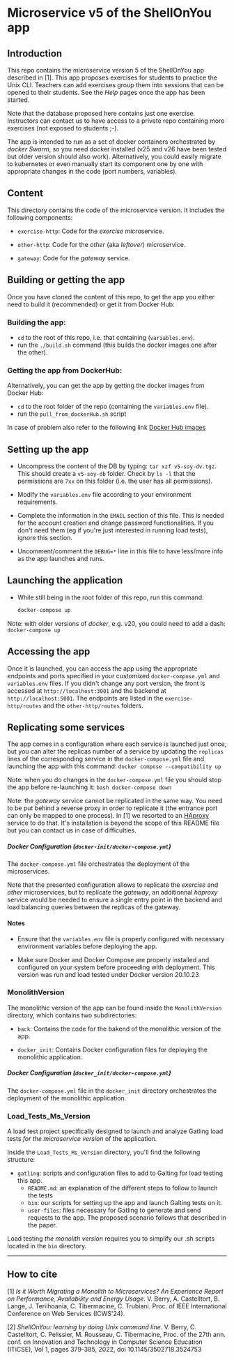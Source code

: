 # Microservice v5 of the ShellOnYou app

## Introduction

This repo contains the microservice version 5 of the ShellOnYou app described in [1]. This app proposes exercises for students to practice the Unix CLI. Teachers can add exercises group them into sessions that can be opened to their students. 
See the *Help* pages once the app has been started.

Note that the database proposed here contains just one exercise. Instructors can contact us to have access to a private repo containing more exercises (not exposed to students ;-).

The app is intended to run as a set of docker containers orchestrated by *docker Swarm*, so you need docker installed (v25 and v26 have been tested but older version should also work). Alternatively, you could easily migrate to kubernetes or even manually start its component one by one with appropriate changes in the code (port numbers, variables).

## Content

This directory contains the code of the microservice version. It includes the following components:

- `exercise-http`: Code for the *exercise* microservice.

- `other-http`: Code for the *other* (aka *leftover*) microservice.

- `gateway`: Code for the *gateway* service.


## Building or getting the app

Once you have cloned the content of this repo, to get the app you either need to build it (recommended) or get it from Docker Hub:

### Building the app:

- `cd` to the root of this repo, i.e. that containing (`variables.env`).
- run the `./build.sh` command (this builds the docker images one after the other).

### Getting the app from DockerHub:

Alternatively, you can get the app by getting the docker images from Docker Hub:
- `cd` to the root folder of the repo (containing the `variables.env` file).
- run the `pull_from_dockerHub.sh` script  

In case of problem also refer to the following link [Docker Hub images](https://hub.docker.com/repository/docker/icws24submission/postgres_icws24/general)


## Setting up the app

- Uncompress the content of the DB by typing: `tar xzf v5-soy-dv.tgz`. This should create a `v5-soy-db` folder. Check by `ls -l` that the permissions are `7xx` on this folder (i.e. the user has all permissions).

- Modify the `variables.env` file according to your environment requirements.

- Complete the information in the `EMAIL` section of this file. This is needed for the account creation and change password functionalities. If you don't need them (eg if you're just interested in running load tests), ignore this section.

- Uncomment/comment the `DEBUG=*` line in this file to have less/more info as the app launches and runs.


## Launching the application

- While still being in the root folder of this repo, run this command: 

    ```bash
    docker-compose up
    ```

Note: with older versions of *docker*, e.g. v20, you could need to add a dash: `docker-compose up`

## Accessing the app

Once it is launched, you can access the app using the appropriate endpoints and ports specified in your customized `docker-compose.yml` and `variables.env` files. If you didn't change any port version, the front is accessed at `http://localhost:3001` and the backend at `http://localhost:5001`.
The endpoints are listed in the `exercise-http/routes` and the `other-http/routes` folders.


## Replicating some services

The app comes in a configuration where each service is launched just once, but you can alter the replicas number of a service by updating the `replicas` lines of the corresponding service in the `docker-compose.yml` file and launching the app with this command:
`docker compose --compatibility up`

Note: when you do changes in the `docker-compose.yml` file you should stop the app before re-launching it:
    ```bash
    docker-compose down
    ```

Note: the *gateway* service cannot be replicated in the same way. You need to be put behind a reverse proxy in order to replicate it (the entrance port can only be mapped to one process). In [1] we resorted to an [HAproxy](https://www.haproxy.org/) service to do that. It's installation is beyond the scope of this README file but you can contact us in case of difficulties. 

##### Docker Configuration (`docker-init/docker-compose.yml`)

   The `docker-compose.yml` file orchestrates the deployment of the microservices.

   Note that the presented configuration allows to replicate the *exercise* and *other* microservices, but to replicate the *gateway*, an additionnal *haproxy* service would be needed to ensure a single entry point in the backend and load balancing queries between the replicas of the gateway.

#### Notes

- Ensure that the `variables.env` file is properly configured with necessary environment variables before deploying the app.

- Make sure Docker and Docker Compose are properly installed and configured on your system before proceeding with deployment. This version was run and load tested under Docker version 20.10.23


### MonolithVersion

The monolithic version of the app can be found inside the `MonolithVersion` directory, which contains two subdirectories:

- `back`: Contains the code for the bakend of the monolithic version of the app.

- `docker_init`: Contains Docker configuration files for deploying the monolithic application.

##### Docker Configuration (`docker_init/docker-compose.yml`)

The `docker-compose.yml` file in the `docker_init` directory orchestrates the deployment of the monolithic application. 

### Load_Tests_Ms_Version

A load test project specifically designed to launch and analyze Gatling load tests *for the microservice version* of the application.

Inside the `Load_Tests_Ms_Version` directory, you'll find the following structure:

- `gatling`: scripts and configuration files to add to Galting for load testing this app.
  - `README.md`: an explanation of the different steps to follow to launch the tests
  - `bin`: our scripts for setting up the app and launch Galting tests on it.
  - `user-files`: files necessary for Gatling to generate and send requests to the app. The proposed scenario follows that described in the paper.

Load testing *the monolith version* requires you to simplify our .sh scripts located in the `bin` directory.

--- 
## How to cite

[1] *Is it Worth Migrating a Monolith to Microservices? An Experience Report on Performance, Availability and Energy Usage*. V. Berry, A. Castelltort, B. Lange, J. Teriihoania, C. Tibermacine, C. Trubiani. Proc. of IEEE International Conference on Web Services (ICWS'24).

[2] *ShellOnYou: learning by doing Unix command line*. V. Berry, C. Castelltort, C. Pelissier, M. Rousseau, C. Tibermacine, Proc. of the 27th ann. conf. on Innovation and Technology in Computer Science Education (ITiCSE), Vol 1, pages 379-385, 2022, doi 10.1145/3502718.3524753

